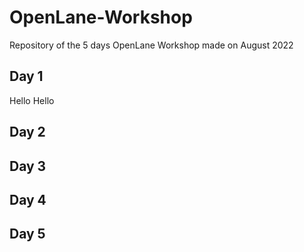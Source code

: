 # OpenLane-Workshop
Repository of the 5 days OpenLane Workshop made on August 2022
## Day 1
Hello Hello
## Day 2
## Day 3
## Day 4
## Day 5
